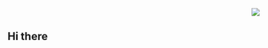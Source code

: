 <!-- 1. GitHub usernameを変更 -->
<div align="right">
  <img src="https://komarev.com/ghpvc/?username=cotora" />
</div>

## Hi there
<br>

<!--
## 🏃‍♀️ Activities
<div align="left"> 
  <img alt="Top Langs" height="170px" src="https://github-readme-stats.vercel.app/api?username=cotora&theme=vue-dark&layout=compact&count_private=true" />
  <img alt="github stats" height="170px" src="https://github-readme-stats.vercel.app/api/top-langs/?username=cotora&theme=vue-dark&layout=compact" />
</div>

[![trophy](https://github-profile-trophy.vercel.app/?username=cotora&theme=onedark)](https://github.com/ryo-ma/github-profile-trophy)
-->

<!--
This repository is a ✨ _special_ ✨ repository because its `README.md` (this file) appears on your GitHub profile.

Here are some ideas to get you started:

- 🔭 I’m currently working on ...
- 🌱 I’m currently learning ...
- 👯 I’m looking to collaborate on ...
- 🤔 I’m looking for help with ...
- 💬 Ask me about ...
- 📫 How to reach me: ...
- 😄 Pronouns: ...
- ⚡ Fun fact: ...
-->

